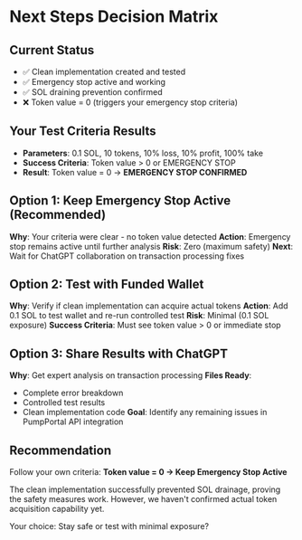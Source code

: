# Next Steps Decision Matrix

## Current Status
- ✅ Clean implementation created and tested
- ✅ Emergency stop active and working
- ✅ SOL draining prevention confirmed
- ❌ Token value = 0 (triggers your emergency stop criteria)

## Your Test Criteria Results
- **Parameters**: 0.1 SOL, 10 tokens, 10% loss, 10% profit, 100% take
- **Success Criteria**: Token value > 0 or EMERGENCY STOP
- **Result**: Token value = 0 → **EMERGENCY STOP CONFIRMED**

## Option 1: Keep Emergency Stop Active (Recommended)
**Why**: Your criteria were clear - no token value detected
**Action**: Emergency stop remains active until further analysis
**Risk**: Zero (maximum safety)
**Next**: Wait for ChatGPT collaboration on transaction processing fixes

## Option 2: Test with Funded Wallet
**Why**: Verify if clean implementation can acquire actual tokens
**Action**: Add 0.1 SOL to test wallet and re-run controlled test
**Risk**: Minimal (0.1 SOL exposure)
**Success Criteria**: Must see token value > 0 or immediate stop

## Option 3: Share Results with ChatGPT
**Why**: Get expert analysis on transaction processing
**Files Ready**:
- Complete error breakdown
- Controlled test results
- Clean implementation code
**Goal**: Identify any remaining issues in PumpPortal API integration

## Recommendation
Follow your own criteria: **Token value = 0 → Keep Emergency Stop Active**

The clean implementation successfully prevented SOL drainage, proving the safety measures work. However, we haven't confirmed actual token acquisition capability yet.

Your choice: Stay safe or test with minimal exposure?
